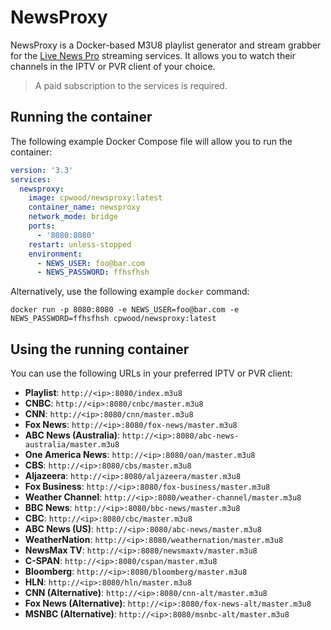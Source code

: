 # NewsProxy

NewsProxy is a Docker-based M3U8 playlist generator and stream grabber for the [Live News Pro](https://livenewspro.com/) streaming services. It allows you to watch their channels in the IPTV or PVR client of your choice.

> A paid subscription to the services is required.

## Running the container

The following example Docker Compose file will allow you to run the container:

```yaml
version: '3.3'
services:
  newsproxy:
    image: cpwood/newsproxy:latest
    container_name: newsproxy
    network_mode: bridge
    ports:
      - '8080:8080'
    restart: unless-stopped
    environment:
      - NEWS_USER: foo@bar.com
      - NEWS_PASSWORD: ffhsfhsh
```

Alternatively, use the following example `docker` command:

```
docker run -p 8080:8080 -e NEWS_USER=foo@bar.com -e NEWS_PASSWORD=ffhsfhsh cpwood/newsproxy:latest
```

## Using the running container

You can use the following URLs in your preferred IPTV or PVR client:

* **Playlist**: `http://<ip>:8080/index.m3u8`
* **CNBC**: `http://<ip>:8080/cnbc/master.m3u8`
* **CNN**: `http://<ip>:8080/cnn/master.m3u8`
* **Fox News**: `http://<ip>:8080/fox-news/master.m3u8`
* **ABC News (Australia)**: `http://<ip>:8080/abc-news-australia/master.m3u8`
* **One America News**: `http://<ip>:8080/oan/master.m3u8`
* **CBS**: `http://<ip>:8080/cbs/master.m3u8`
* **Aljazeera**: `http://<ip>:8080/aljazeera/master.m3u8`
* **Fox Business**: `http://<ip>:8080/fox-business/master.m3u8`
* **Weather Channel**: `http://<ip>:8080/weather-channel/master.m3u8`
* **BBC News**: `http://<ip>:8080/bbc-news/master.m3u8`
* **CBC**: `http://<ip>:8080/cbc/master.m3u8`
* **ABC News (US)**: `http://<ip>:8080/abc-news/master.m3u8`
* **WeatherNation**: `http://<ip>:8080/weathernation/master.m3u8`
* **NewsMax TV**: `http://<ip>:8080/newsmaxtv/master.m3u8`
* **C-SPAN**: `http://<ip>:8080/cspan/master.m3u8`
* **Bloomberg**: `http://<ip>:8080/bloomberg/master.m3u8`
* **HLN**: `http://<ip>:8080/hln/master.m3u8`
* **CNN (Alternative)**: `http://<ip>:8080/cnn-alt/master.m3u8`
* **Fox News (Alternative)**: `http://<ip>:8080/fox-news-alt/master.m3u8`
* **MSNBC (Alternative)**: `http://<ip>:8080/msnbc-alt/master.m3u8`
